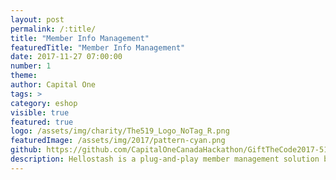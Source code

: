 ```yaml
---
layout: post
permalink: /:title/
title: "Member Info Management"
featuredTitle: "Member Info Management"
date: 2017-11-27 07:00:00
number: 1
theme:
author: Capital One
tags: >
category: eshop
visible: true
featured: true
logo: /assets/img/charity/The519_Logo_NoTag_R.png
featuredImage: /assets/img/2017/pattern-cyan.png
github: https://github.com/CapitalOneCanadaHackathon/GiftTheCode2017-519
description: Hellostash is a plug-and-play member management solution built to integrate with current applications as a microservice. With this application, organizations can plug and play the member information collected through a member management process.
---
```

